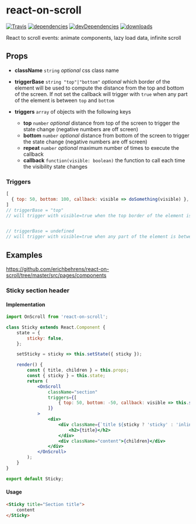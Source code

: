# react-on-scroll

[![Travis](https://img.shields.io/travis/erichbehrens/react-on-scroll.svg?branch=master)](https://travis-ci.org/erichbehrens/react-on-scroll)
[![dependencies](https://david-dm.org/erichbehrens/react-on-scroll.svg)](https://david-dm.org/erichbehrens/react-on-scroll)
[![devDependencies](https://david-dm.org/erichbehrens/react-on-scroll/dev-status.svg)](https://david-dm.org/erichbehrens/react-on-scroll?type=dev)
[![downloads](https://img.shields.io/npm/dt/react-on-scroll.svg)](https://www.npmjs.com/package/react-on-scroll)

React to scroll events: animate components, lazy load data, infinite scroll

## Props
- **className** `string` _optional_ css class name

- **triggerBase** `string "top"|"bottom"` _optional_ which border of the element will be used to compute the distance from the top and bottom of the screen. If not set the callback will trigger with `true` when any part of the element is between `top` and `bottom`

- **triggers** `array` of objects with the following keys
  - **top** `number` _optional_ distance from top of the screen to trigger the state change (negative numbers are off screen)
  - **bottom** `number` _optional_ distance from bottom of the screen to trigger the state change (negative numbers are off screen)
  - **repeat** `number` _optional_ maximum number of times to execute the callback
  - **callback** `function(visible: boolean)` the function to call each time the visibility state changes

### Triggers

```js
[
  { top: 50, bottom: 100, callback: visible => doSomething(visible) },
]
// triggerBase = "top"
// will trigger with visible=true when the top border of the element is between 50px from top and 100px from bottom


// triggerBase = undefined
// will trigger with visible=true when any part of the element is between 50px from top and 100px from bottom
```

## Examples

https://github.com/erichbehrens/react-on-scroll/tree/master/src/pages/components
### Sticky section header
#### Implementation
```jsx
import OnScroll from 'react-on-scroll';

class Sticky extends React.Component {
	state = {
		sticky: false,
	};

	setSticky = sticky => this.setState({ sticky });

	render() {
		const { title, children } = this.props;
		const { sticky } = this.state;
		return (
			<OnScroll
				className="section"
				triggers={[
					{ top: 50, bottom: -50, callback: visible => this.setSticky(visible) },
				]}
			>
				<div>
					<div className={`title ${sticky ? 'sticky' : 'inline'}`}>
						<h2>{title}</h2>
					</div>
					<div className="content">{children}</div>
				</div>
			</OnScroll>
		);
	}
}

export default Sticky;
```

#### Usage
```html
<Sticky title="Section title">
	content
</Sticky>
```